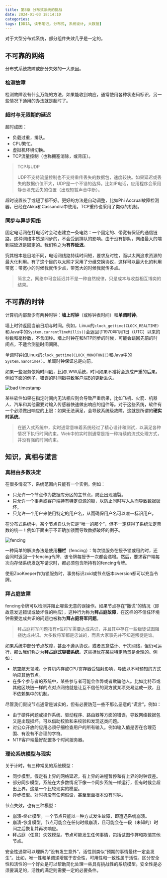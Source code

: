 ```yaml
---
title: 第8章 分布式系统的挑战
date: 2024-01-03 18:14:10
categories:
tags: [DDIA, 读书笔记, 分布式, 系统设计, 大数据]
---
```

对于大型分布式系统，部分组件失效几乎是一定的。

## 不可靠的网络

分布式系统故障或部分失效的一大原因。

### 检测故障

检测故障没有什么万能的方法，如果能收到响应，通常使用各种状态码标识，另一些情况下通用的办法就是超时了。

### 超时与无限期的延迟

超时成因：

- 负载过重，排队。
- CPU繁忙。
- 虚拟机环境切换。
- TCP流量控制（也称拥塞消除，或背压）。

> TCP与UDP
>
> UDP不支持流量控制也不支持重传丢失的数据包，速度较快。如果延迟或丢失的数据价值不大，UDP是一个不错的选择。比如IP电话，应用程序会采用静音填充丢失的位置（出现短暂声音中断）。

超时设置长了或短了都不好。更好的方法是自动调整，比如Phi Accrual故障检测器，已经在Akka和Cassandra中使用。TCP重传也采用了类似的机制。

### 同步与异步网络

固定电话网在打电话时会动态建立一条电路：一个固定的、带宽有保证的通信链路，这种网络本质是同步的，不会受到排队的影响。由于没有排队，网络最大的端到端延迟是固定的。我们称之为**有界延迟**。

究其根本是目地不同，电话网线路持续时间短，要求及时性，而以太网追求资源的最大化利用。有了这个目的以太网才采用了分组交换协议，这样可以最大化的利用带宽：带宽小的时候我就传少点，带宽大的时候我就传多点。

> 简言之，网络中可变延迟并不是一种自然规律，只是成本与收益相互博奕的结果。

## 不可靠的时钟

计算机内部至少有两种时钟：**墙上时钟**（或称钟表时间）和**单调时钟**。

墙上时钟返回当前日期与时间。例如，Linux的`clock_gettime(CLOCK_REALTIME)`和Java中的`System.currentTimeMillis()`会返回子1970年1月1日（UTC）以来的秒数和毫秒数，不含闰秒。墙上时钟在和NTP同步的时候，可能会跳回先前的时间点，不适合测量时间间隔。

单调时钟如Linux的`clock_gettime(CLOCK_MONOTONIC)`和Java中的`System.nanoTime()`。单调时钟保证总是向前。

如果一些服务依赖时间戳，比如LWW系统，时间如果不准将会造成严重的后果。例如下面的例子，错误的时间戳导致客户端B的更新丢失。

![bad timestamp](bad_timestamp.jpeg)

某些软件如果在指定时间内无法相应则会导致严重后果，比如飞机、火箭、机器人、汽车和其他需要对输入传感器快速做出响应的组件等。对于这些系统，软件有一个必须做出响应的上限：如果无法满足，会导致系统级故障，这就是所谓的**硬实时系统**。

> 在嵌入式系统中，实时通常意味着系统经过了精心设计和测试，以满足各种情况下执行时间约束。Web中的实时则通常是指一种持续的流式处理方式，并没有强的时间约束。

## 知识，真相与谎言

### 真相由多数决定

在很多情况下，系统范围内只能有一个实例。例如：

- 只允许一个节点作为数据库分区的主节点，防止出现脑裂。
- 只允许一个事务或客户端持有特定资源的锁，以防止同时写入从而导致数据破坏。
- 只允许一个用户来使用特定的用户名，从而确保用户名可以唯一标识用户。

在分布式系统中，某个节点自认为它是“唯一的那个”，但不一定获得了系统法定票数的统一！例如下面由于不正确加锁而导致数据破坏的例子。

![fencing](fencing.jpeg)

一种简单的解决办法是使用**栅栏**（fencing）：每次锁服务在授予锁或租约时，还会同时返回一个fencing令牌，该令牌每授予一次都会递增。然后，要求客户端每次向存储系统发送写请求时，都必须包含所持有的fencing令牌。

使用ZooKeeper作为锁服务时，事务标识zxid或节点版本cversion都可以充当令牌。

### 拜占庭故障

fencing令牌可以检测并阻止哪些无意的误操作。如果节点存在“撒谎”的情况（即故意发送错误或破坏性的响应），这种行为称为**拜占庭故障**，在这样的不信任环境钟需要达成共识的问题也被称为**拜占庭将军问题**。

> 拜占庭将军问题指有n位将军需要达成共识，并且其中存在一些叛徒试图阻挠达成共识。大多数将军都是忠诚的，而且大家事先并不知道叛徒是谁。

如果系统中部分节点故障，甚至不遵从协议，或者恶意估计、干扰网络，但仍可运行，那么我们称之为**拜占庭式容错系统**。这些担忧在某些特定场景是合理的。例如：

- 航空航天领域，计算机内存或CPU寄存器受辐射影响，导致以不可预知的方式响应其他节点。
- 在多个参与者的系统中，某些参与者可能会作弊或者欺骗他人。比如比特币或其他区块链一样的点对点网络就是让互不信任的双方就某项交易达成一致，且不依赖集中的机制。

尽管我们假设节点通常是诚实的，但有必要防范一些不那么恶意的“谎言”。例如：

- 由于硬件问题或操作系统、驱动程序、路由器等方面的错误，导致网络数据包又是出现损坏。可以借助校验和来校验和发现这类问题。
- 对公众开放的应用必须仔细检查用户的所有输入。例如输入值是否在合理范围、有没有不合理的字符。
- NTP客户端最好配置多个时间服务器。

### 理论系统模型与现实

关于计时，有三种常见的系统模型：

- 同步模型。假定有上界的网络延迟，有上界的进程暂停和有上界的时钟误差。
- 部分同步模型。系统在大多数情况下像一个同步系统一样运行，但有时候会超出上界。这是一个比较现实的模型。
- 异步模型。对时机没有任何假设，甚至里面根本没有时钟。

节点失效，也有三种模型：

- 崩溃-终止模型。一个节点只能以一种方式发生故障，即遭遇系统崩溃。
- 崩溃-恢复模型。节点可能会在任何时候崩溃，且可能会在一段（未知的）时间之后恢复并再次响应。
- 拜占庭（任意）失效模型。节点可能发生任何事情，包括试图作弊和欺骗其他节点。

安全性通常可以理解为“没有发生意外”，活性则类似“预期的事情最终一定会发生”。比如，唯一性和单调递增属于安全性，可用性和一致性属于活性。区分安全性和活性的一个好处是可以帮助简化处理一些具有挑战性的系统模型。安全性是必须要满足的，活性的满足则需要一定的必要条件。